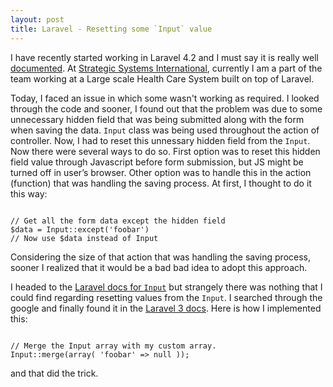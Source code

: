 ```yaml
---
layout: post
title: Laravel - Resetting some `Input` value
---
```


I have recently started working in Laravel 4.2 and I must say it is really well [documented](http://laravel.com/docs). At [Strategic Systems International](http://ssidecisions.com), currently I am a part of the team working at a Large scale Health Care System built on top of Laravel.

Today, I faced an issue in which some wasn't working as required. I looked through the code and sooner, I found out that the problem was due to some unnecessary hidden field that was being submitted along with the form when saving the data. `Input` class was being used throughout the action of controller. Now, I had to reset this unnessary hidden field from the `Input`. Now there were several ways to do so. First option was to reset this hidden field value through Javascript before form submission, but JS might be turned off in user’s browser. Other option was to handle this in the action (function) that was handling the saving process. At first, I thought to do it this way:

<pre><code class="php">
// Get all the form data except the hidden field
$data = Input::except('foobar')
// Now use $data instead of Input
</code></pre>

Considering the size of that action that was handling the saving process, sooner I realized that it would be a bad bad idea to adopt this approach. 

I headed to the [Laravel docs for `Input`](http://laravel.com/docs/requests) but strangely there was nothing that I could find regarding resetting values from the `Input`. I searched through the google and finally found it in the [Laravel 3 docs](http://three.laravel.com/docs/input). Here is how I implemented this:

<pre><code class="php">
// Merge the Input array with my custom array.
Input::merge(array( 'foobar' => null ));
</code></pre>

and that did the trick.